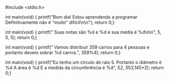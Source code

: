#include <stdio.h>

int main(void) {
  printf("Bom dia! Estou aprendendo a programar Definitivamente não é \"muito\" difícil\n\n");
  return 0;}

int main(void) {
  printf(" Suas notas são %d e %d e sua média é %d\n\n", 5, 5, 5);
  return 0;}

int main(void) {
  printf(" Vamos distribuir 359 carros para 4 pessoas e portanto devem sobrar %d carros.", 359%4);
  return 0;}

int main(void) {
  printf("Eu tenho um círculo de raio 5. Portanto o diâmetro é %d A área é %d E a medida da circunferência é %d", 5*2, 5*5*3,14*5*2);
  return 0;}
